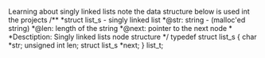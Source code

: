 Learning about singly linked lists
note the data structure below is used int the projects
/**
  *struct list_s - singly linked list
  *@str: string - (malloc'ed string)
  *@len: length of the string
  *@next: pointer to the next node
  *
  *Desctiption: Singly linked lists node structure
  */
typedef struct list_s
{
	char *str;
	unsigned int len;
	struct list_s *next;
} list_t;
